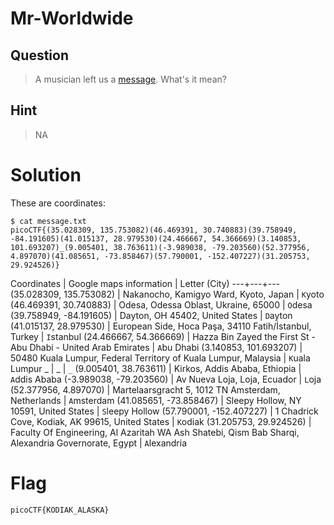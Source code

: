 # Mr-Worldwide
## Question
>A musician left us a [message](files/message.txt). What's it mean?

## Hint
>NA

# Solution
These are coordinates:
~~~~
$ cat message.txt 
picoCTF{(35.028309, 135.753082)(46.469391, 30.740883)(39.758949, -84.191605)(41.015137, 28.979530)(24.466667, 54.366669)(3.140853, 101.693207)_(9.005401, 38.763611)(-3.989038, -79.203560)(52.377956, 4.897070)(41.085651, -73.858467)(57.790001, -152.407227)(31.205753, 29.924526)}
~~~~
Coordinates | Google maps information | Letter (City)
---+---+---
(35.028309, 135.753082) | Nakanocho, Kamigyo Ward, Kyoto, Japan | `K`yoto
(46.469391, 30.740883) | Odesa, Odessa Oblast, Ukraine, 65000 | `O`desa
(39.758949, -84.191605) | Dayton, OH 45402, United States | `D`ayton
(41.015137, 28.979530) | European Side, Hoca Paşa, 34110 Fatih/İstanbul, Turkey | `I`stanbul
(24.466667, 54.366669) | Hazza Bin Zayed the First St - Abu Dhabi - United Arab Emirates | `A`bu Dhabi
(3.140853, 101.693207) | 50480 Kuala Lumpur, Federal Territory of Kuala Lumpur, Malaysia | `K`uala Lumpur
_ | _ | `_`
(9.005401, 38.763611) | Kirkos, Addis Ababa, Ethiopia | `A`ddis Ababa
(-3.989038, -79.203560) | Av Nueva Loja, Loja, Ecuador | `L`oja
(52.377956, 4.897070) | Martelaarsgracht 5, 1012 TN Amsterdam, Netherlands | `A`msterdam
(41.085651, -73.858467) | Sleepy Hollow, NY 10591, United States | `S`leepy Hollow
(57.790001, -152.407227) | 1 Chadrick Cove, Kodiak, AK 99615, United States | `K`odiak
(31.205753, 29.924526) | Faculty Of Engineering, Al Azaritah WA Ash Shatebi, Qism Bab Sharqi, Alexandria Governorate, Egypt | `A`lexandria


# Flag
`picoCTF{KODIAK_ALASKA}`
